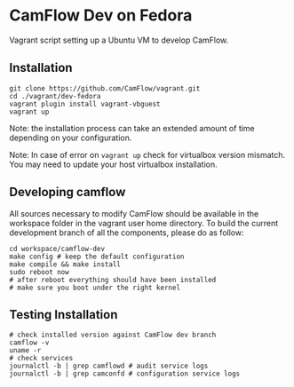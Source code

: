 # CamFlow Dev on Fedora

Vagrant script setting up a Ubuntu VM to develop CamFlow.

## Installation

```
git clone https://github.com/CamFlow/vagrant.git
cd ./vagrant/dev-fedora
vagrant plugin install vagrant-vbguest
vagrant up
```

Note: the installation process can take an extended amount of time depending on
your configuration.

Note: In case of error on `vagrant up` check for virtualbox version mismatch.
You may need to update your host virtualbox installation.

## Developing camflow

All sources necessary to modify CamFlow should be available in the workspace folder in the vagrant user home directory.
To build the current development branch of all the components, please do as follow:

``` shell
cd workspace/camflow-dev
make config # keep the default configuration
make compile && make install
sudo reboot now
# after reboot everything should have been installed
# make sure you boot under the right kernel
```

## Testing Installation

``` shell
# check installed version against CamFlow dev branch
camflow -v
uname -r
# check services
journalctl -b | grep camflowd # audit service logs
journalctl -b | grep camconfd # configuration service logs
```
